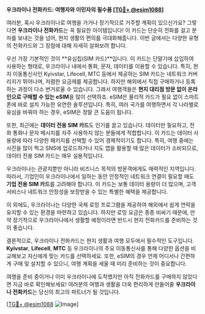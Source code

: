 **우크라이나 전화카드: 여행자와 이민자의 필수품 [[TG💪+ @esim1088](https://t.me/s/esim1088)]**

여러분, 혹시 우크라이나로 여행을 가거나 장기적으로 거주할 계획이 있으신가요? 그렇다면 **우크라이나 전화카드**는 꼭 필요한 아이템입니다! 이 카드는 단순히 전화를 걸고 문자를 보내는 것을 넘어, 현지 생활의 편의를 극대화해줍니다. 이번 글에서는 다양한 유형의 전화카드와 그 장점에 대해 자세히 살펴보려 합니다.

우선 가장 기본적인 것이 **유심칩(SIM 카드)**입니다. 이 카드는 단말기에 삽입하여 사용하는 형태로, 우크라이나 내에서 통화, 문자, 데이터를 이용할 수 있습니다. 특히, 현지 이동통신사인 Kyivstar, Lifecell, MTC 등에서 제공하는 SIM 카드는 네트워크 커버리지가 뛰어나며, 저렴한 요금제를 제공합니다. 하지만 해외에서 직접 구매하거나 등록하는 과정이 다소 번거로울 수 있습니다. 그래서 여행객들은 **현지 대리점 방문 없이 온라인으로 구매할 수 있는 eSIM**을 많이 선택하죠. eSIM은 물리적 카드가 필요 없이 스마트폰에 바로 설치 가능한 유연한 솔루션입니다. 특히, 여러 국가를 여행하면서 각 나라별로 유심을 바꿔야 하는 경우, eSIM은 정말 큰 도움이 됩니다.

또한, 최근에는 **데이터 전용 SIM 카드**도 인기를 끌고 있습니다. 데이터만 필요하고, 전화 통화나 문자 메시지를 자주 사용하지 않는 분들에게 적합합니다. 이 카드는 데이터 사용량에 따라 다양한 패키지를 선택할 수 있어 경제적이기도 합니다. 특히, 여행 중에는 사진을 많이 찍고 SNS에 업로드하거나 지도 앱을 활용할 때 많은 데이터가 소비되므로, 데이터 전용 SIM 카드는 매우 실용적입니다.

우크라이나는 관광지뿐만 아니라 비즈니스 목적의 방문객에게도 매력적인 지역입니다. 따라서, 기업인이 우크라이나에서 일하는 동안 안정적인 네트워크 연결이 필요할 때도 **기업 전용 SIM 카드**를 고려해야 합니다. 이 카드는 보통 데이터 용량이 더 많으며, 고객 서비스나 네트워크 안정성을 보장받을 수 있는 특별한 혜택을 제공합니다.

이 외에도, 우크라이나는 다양한 국제 로밍 프로그램을 제공하여 해외에서 쉽게 연락을 유지할 수 있는 환경을 마련하고 있습니다. 하지만 로밍 요금은 종종 비싸기 때문에, 만약 장기적으로 우크라이나에서 생활할 예정이라면 반드시 현지 전화카드를 준비하는 것이 좋습니다.

결론적으로, 우크라이나 전화카드는 현지 생활과 여행 모두에서 필수적인 도구입니다. **Kyivstar**, **Lifecell**, **MTC** 등 우크라이나의 주요 이동통신사를 통해 다양한 옵션을 비교해보고 자신에게 맞는 카드를 선택하세요. 또한, eSIM의 경우 언제 어디서나 간편하게 구매 및 설치할 수 있으니, 여행 계획을 세울 때 미리 준비하는 것이 중요합니다.

여행을 준비 중이거나 이미 우크라이나에 도착했지만 아직 전화카드를 구매하지 않았다면 지금 바로 확인해보세요! 여러분의 여행과 생활을 더욱 편리하게 만들어줄 **우크라이나 전화카드**는 당신의 최고의 파트너가 될 것입니다.

[[TG💪+ @esim1088](https://t.me/s/esim1088) ![Image](https://i.postimg.cc/Y0z9fWf4/image.png)]